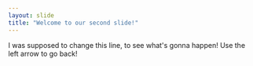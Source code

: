 ```yaml
---
layout: slide
title: "Welcome to our second slide!"
---
```

I was supposed to change this line, to see what's gonna happen!
Use the left arrow to go back!
